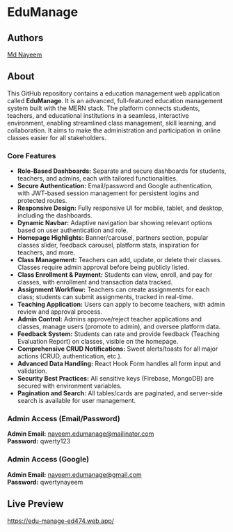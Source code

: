 # EduManage

## Authors
[Md Nayeem](https://www.github.com/usernayeem)

## About
This GitHub repository contains a education management web application called **EduManage**. It is an advanced, full-featured education management system built with the MERN stack. The platform connects students, teachers, and educational institutions in a seamless, interactive environment, enabling streamlined class management, skill learning, and collaboration. It aims to make the administration and participation in online classes easier for all stakeholders.

### Core Features

- **Role-Based Dashboards:** Separate and secure dashboards for students, teachers, and admins, each with tailored functionalities.
- **Secure Authentication:** Email/password and Google authentication, with JWT-based session management for persistent logins and protected routes.
- **Responsive Design:** Fully responsive UI for mobile, tablet, and desktop, including the dashboards.
- **Dynamic Navbar:** Adaptive navigation bar showing relevant options based on user authentication and role.
- **Homepage Highlights:** Banner/carousel, partners section, popular classes slider, feedback carousel, platform stats, inspiration for teachers, and more.
- **Class Management:** Teachers can add, update, or delete their classes. Classes require admin approval before being publicly listed.
- **Class Enrollment & Payment:** Students can view, enroll, and pay for classes, with enrollment and transaction data tracked.
- **Assignment Workflow:** Teachers can create assignments for each class; students can submit assignments, tracked in real-time.
- **Teaching Application:** Users can apply to become teachers, with admin review and approval process.
- **Admin Control:** Admins approve/reject teacher applications and classes, manage users (promote to admin), and oversee platform data.
- **Feedback System:** Students can rate and provide feedback (Teaching Evaluation Report) on classes, visible on the homepage.
- **Comprehensive CRUD Notifications:** Sweet alerts/toasts for all major actions (CRUD, authentication, etc.).
- **Advanced Data Handling:**  React Hook Form handles all form input and validation.
- **Security Best Practices:** All sensitive keys (Firebase, MongoDB) are secured with environment variables.
- **Pagination and Search:** All tables/cards are paginated, and server-side search is available for user management.

### Admin Access (Email/Password)
**Admin Email:** nayeem.edumanage@mailinator.com<br>
**Password:** qwerty123

### Admin Access (Google)
**Admin Email:** nayeem.edumanage@gmail.com<br>
**Password:** qwertynayeem

## Live Preview
https://edu-manage-ed474.web.app/